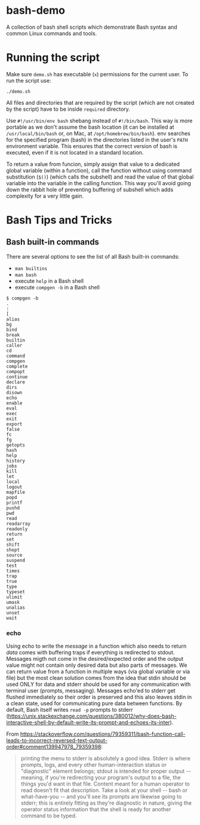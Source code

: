 # bash-demo
A collection of bash shell scripts which demonstrate Bash syntax and common Linux commands and tools.

# Running the script

Make sure `demo.sh` has executable (`x`) permissions for the current user.
To run the script use:
```
./demo.sh
```

All files and directories that are required by the script (which are not created by the script) have to be inside `required` directory.

Use `#!/usr/bin/env bash` shebang instead of `#!/bin/bash`. This way is more portable as we don't assume the bash location (it can be installed at `/usr/local/bin/bash` or, on Mac, at `/opt/homebrew/bin/bash`). env searches for the specified program (bash) in the directories listed in the user's `PATH` environment variable. This ensures that the correct version of bash is executed, even if it is not located in a standard location.

To return a value from funcion, simply assign that value to a dedicated global variable (within a function), call the function without using command substitution (`$()`) (which calls the subshell) and read the value of that global variable into the variable in the calling function. This way you'll avoid going down the rabbit hole of preventing buffering of subshell which adds complexity for a very little gain.

# Bash Tips and Tricks

## Bash built-in commands

There are several options to see the list of all Bash built-in commands:
* `man builtins`
* `man bash`
* execute `help` in a Bash shell
* execute `compgen -b` in a Bash shell


```
$ compgen -b
.
:
[
alias
bg
bind
break
builtin
caller
cd
command
compgen
complete
compopt
continue
declare
dirs
disown
echo
enable
eval
exec
exit
export
false
fc
fg
getopts
hash
help
history
jobs
kill
let
local
logout
mapfile
popd
printf
pushd
pwd
read
readarray
readonly
return
set
shift
shopt
source
suspend
test
times
trap
true
type
typeset
ulimit
umask
unalias
unset
wait
```

### echo

Using echo to write the _message_ in a function which also needs to return _data_ comes with buffering traps if everything is redirected to stdout. Messages migth not come in the desired/expected order and the output value might not contain only desired data but also parts of messages. We can return value from a function in multiple ways (via global variable or via file) but the most clean solution comes from the idea that stdin should be used ONLY for data and stderr should be used for any communication with terminal user (prompts, messaging). Messages echo'ed to stderr get flushed immediately so their order is preserved and this also leaves stdin in a clean state, used for communicating pure data between functions. By default, Bash itself writes `read -p` prompts to stderr (https://unix.stackexchange.com/questions/380012/why-does-bash-interactive-shell-by-default-write-its-prompt-and-echoes-its-inter). 

From https://stackoverflow.com/questions/79359311/bash-function-call-leads-to-incorrect-reversed-text-output-order#comment139947978_79359398:

> printing the menu to stderr is absolutely a good idea. Stderr is where prompts, logs, and every other human-interaction status or "diagnostic" element belongs; stdout is intended for proper output -- meaning, if you're redirecting your program's output to a file, the things you'd want in that file. Content meant for a human operator to read doesn't fit that description. Take a look at your shell -- bash or what-have-you -- and you'll see its prompts are likewise going to stderr; this is entirely fitting as they're diagnostic in nature, giving the operator status information that the shell is ready for another command to be typed.
